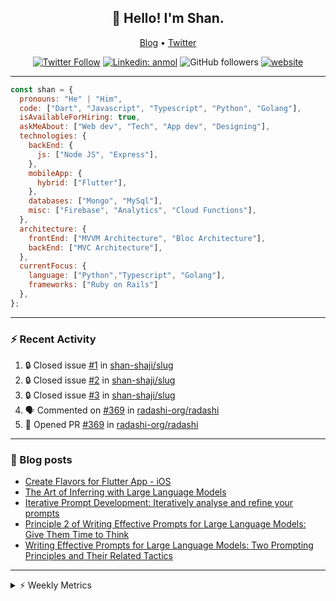 <h2 align="center">👋 Hello! I'm Shan.</h2>
<p align="center">
  <a href="https://dev.to/shanshaji">Blog</a> •
  <a href="https://twitter.com/intent/follow?screen_name=shan__shaji">Twitter</a>
</p>

<p align="center"><a href="https://twitter.com/intent/follow?screen_name=shan__shaji"><img src="https://img.shields.io/twitter/follow/shan__shaji?style=flat" alt="Twitter Follow"></a>
<a href="https://www.linkedin.com/in/shan-shaji/"><img src="https://img.shields.io/badge/shan-shaji?style=flat-square&amp;logo=Linkedin&amp;logoColor=white&amp;link=https://www.linkedin.com/in/shan-shaji/" alt="Linkedin: anmol"></a>
<img src="https://img.shields.io/github/followers/shan-shaji?label=Follow&amp;style=social" alt="GitHub followers">
<a href="http://shan-shaji.github.io/"><img src="https://img.shields.io/badge/Website-46a2f1.svg?&amp;style=flat-square&amp;logo=Google-Chrome&amp;logoColor=white&amp;link=http://shan-shaji.github.io/" alt="website"></a></p>

<hr>

```javascript
const shan = {
  pronouns: "He" | "Him",
  code: ["Dart", "Javascript", "Typescript", "Python", "Golang"],
  isAvailableForHiring: true,
  askMeAbout: ["Web dev", "Tech", "App dev", "Designing"],
  technologies: {
    backEnd: {
      js: ["Node JS", "Express"],
    },
    mobileApp: {
      hybrid: ["Flutter"],
    },
    databases: ["Mongo", "MySql"],
    misc: ["Firebase", "Analytics", "Cloud Functions"],
  },
  architecture: {
    frontEnd: ["MVVM Architecture", "Bloc Architecture"],
    backEnd: ["MVC Architecture"],
  },
  currentFocus: {
    language: ["Python","Typescript", "Golang"],
    frameworks: ["Ruby on Rails"]
  },
};
```

---

### ⚡ Recent Activity

<!--START_SECTION:activity-->
1. 🔒 Closed issue [#1](https://github.com/shan-shaji/slug/issues/1) in [shan-shaji/slug](https://github.com/shan-shaji/slug)
2. 🔒 Closed issue [#2](https://github.com/shan-shaji/slug/issues/2) in [shan-shaji/slug](https://github.com/shan-shaji/slug)
3. 🔒 Closed issue [#3](https://github.com/shan-shaji/slug/issues/3) in [shan-shaji/slug](https://github.com/shan-shaji/slug)
4. 🗣 Commented on [#369](https://github.com/radashi-org/radashi/pull/369#issuecomment-2679780076) in [radashi-org/radashi](https://github.com/radashi-org/radashi)
5. 💪 Opened PR [#369](https://github.com/radashi-org/radashi/pull/369) in [radashi-org/radashi](https://github.com/radashi-org/radashi)
<!--END_SECTION:activity-->

---

### 📕 Blog posts

<!-- BLOG-POST-LIST:START -->
- [Create Flavors for Flutter App - iOS](https://dev.to/shanshaji/create-flavors-for-flutter-app-ios-fnl)
- [The Art of Inferring with Large Language Models](https://dev.to/shanshaji/the-art-of-inferring-with-large-language-models-243m)
- [Iterative Prompt Development: Iteratively analyse and refine your prompts](https://dev.to/shanshaji/iterative-prompt-development-iteratively-analyse-and-refine-your-prompts-3ibl)
- [Principle 2 of Writing Effective Prompts for Large Language Models: Give Them Time to Think](https://dev.to/shanshaji/principle-2-of-writing-effective-prompts-for-large-language-models-give-them-time-to-think-25j3)
- [Writing Effective Prompts for Large Language Models: Two Prompting Principles and Their Related Tactics](https://dev.to/shanshaji/writing-effective-prompts-for-large-language-models-two-prompting-principles-and-their-related-tactics-151a)
<!-- BLOG-POST-LIST:END -->

<hr>
<details>
    <summary>⚡ Weekly Metrics</summary>
    <p>
    
<!--START_SECTION:waka-->
![Code Time](http://img.shields.io/badge/Code%20Time-2%2C917%20hrs%2021%20mins-blue)

![Profile Views](http://img.shields.io/badge/Profile%20Views-1-blue)

**🐱 My GitHub Data** 

> 📦 ? Used in GitHub's Storage 
 > 
> 💼 Opted to Hire
 > 
> 📜 115 Public Repositories 
 > 
> 🔑 0 Private Repositories 
 > 
**I'm an Early 🐤** 

```text
🌞 Morning                8019 commits        █████░░░░░░░░░░░░░░░░░░░░   21.83 % 
🌆 Daytime                14509 commits       ██████████░░░░░░░░░░░░░░░   39.49 % 
🌃 Evening                12966 commits       █████████░░░░░░░░░░░░░░░░   35.29 % 
🌙 Night                  1244 commits        █░░░░░░░░░░░░░░░░░░░░░░░░   03.39 % 
```
📅 **I'm Most Productive on Thursday** 

```text
Monday                   4755 commits        ███░░░░░░░░░░░░░░░░░░░░░░   12.94 % 
Tuesday                  5768 commits        ████░░░░░░░░░░░░░░░░░░░░░   15.70 % 
Wednesday                5464 commits        ████░░░░░░░░░░░░░░░░░░░░░   14.87 % 
Thursday                 8251 commits        ██████░░░░░░░░░░░░░░░░░░░   22.46 % 
Friday                   5319 commits        ████░░░░░░░░░░░░░░░░░░░░░   14.48 % 
Saturday                 3145 commits        ██░░░░░░░░░░░░░░░░░░░░░░░   08.56 % 
Sunday                   4036 commits        ███░░░░░░░░░░░░░░░░░░░░░░   10.99 % 
```


📊 **This Week I Spent My Time On** 

```text
🕑︎ Time Zone: Europe/Vienna

💬 Programming Languages: 
Dart                     1 hr 44 mins        ███████████████░░░░░░░░░░   61.89 % 
Text                     34 mins             █████░░░░░░░░░░░░░░░░░░░░   20.19 % 
Other                    11 mins             ██░░░░░░░░░░░░░░░░░░░░░░░   06.55 % 
YAML                     9 mins              █░░░░░░░░░░░░░░░░░░░░░░░░   05.73 % 
Bash                     8 mins              █░░░░░░░░░░░░░░░░░░░░░░░░   04.91 % 

🔥 Editors: 
Android Studio           2 hrs 20 mins       █████████████████████░░░░   82.87 % 
VS Code                  28 mins             ████░░░░░░░░░░░░░░░░░░░░░   17.13 % 

🐱‍💻 Projects: 
mobile-b                 2 hrs 13 mins       ████████████████████░░░░░   79.09 % 
backend                  10 mins             ██░░░░░░░░░░░░░░░░░░░░░░░   06.28 % 
property-calendar        9 mins              █░░░░░░░░░░░░░░░░░░░░░░░░   05.33 % 
dev                      8 mins              █░░░░░░░░░░░░░░░░░░░░░░░░   05.01 % 
proxmox_dart_api_client  5 mins              █░░░░░░░░░░░░░░░░░░░░░░░░   03.42 % 

💻 Operating System: 
Mac                      2 hrs 49 mins       █████████████████████████   100.00 % 
```

**I Mostly Code in Dart** 

```text
Dart                     38 repos            █████████░░░░░░░░░░░░░░░░   35.51 % 
JavaScript               16 repos            ████░░░░░░░░░░░░░░░░░░░░░   14.95 % 
HTML                     15 repos            ████░░░░░░░░░░░░░░░░░░░░░   14.02 % 
TypeScript               7 repos             ██░░░░░░░░░░░░░░░░░░░░░░░   06.54 % 
R                        2 repos             ░░░░░░░░░░░░░░░░░░░░░░░░░   01.87 % 
```




 Last Updated on 16/04/2025 18:57:09 UTC
<!--END_SECTION:waka-->

</p>
 </details>
